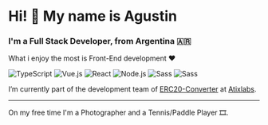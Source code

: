 # Hi! 👋 My name is Agustin

### I'm a Full Stack Developer, from Argentina 🇦🇷
What i enjoy the most is Front-End development ❤️

<p>
<img alt="TypeScript" src="https://img.shields.io/badge/-TypeScript-555555?style=flat&logo=typescript&labelColor=white" />
<img alt="Vue.js" src="https://img.shields.io/badge/-Vue.js-555555?style=flat&logo=vuedotjs&labelColor=42b983&logoColor=white" />
<img alt="React" src="https://img.shields.io/badge/-React-555555?style=flat&logo=react&labelColor=20232a" />
<img alt="Node.js" src="https://img.shields.io/badge/-Node.js-555555?style=flat&logo=nodedotjs&labelColor=333333" />
<img alt="Sass" src="https://img.shields.io/badge/-Sass-555555?style=flat&logo=sass&labelColor=white" />
<img alt="Sass" src="https://img.shields.io/badge/-Blockchain-555555?style=flat&logo=Solidity&labelColor=black" />
</p>

I’m currently part of the development team of [ERC20-Converter](https://iohk.io/en/blog/posts/2021/05/17/bringing-erc20-to-cardano/) at [Atixlabs](https://www.atixlabs.com/). 

---

On my free time I'm a Photographer and a Tennis/Paddle Player 🎞.
